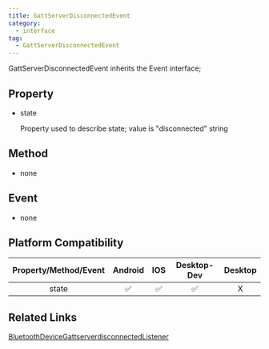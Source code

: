 ```yaml
---
title: GattServerDisconnectedEvent
category:
  - interface
tag:
  - GattServerDisconnectedEvent
---
```


GattServerDisconnectedEvent inherits the Event interface;


## Property

  - state

    Property used to describe state; value is "disconnected" string

## Method

  - none

## Event

  - none

## Platform Compatibility

| Property/Method/Event| Android | IOS | Desktop-Dev | Desktop |
|:--------------------:|:-------:|:---:|:-----------:|:-------:|
| state                | ✅      | ✅  | ✅          | X      |

## Related Links
[BluetoothDeviceGattserverdisconnectedListener](../bluetooth-device-gattserverdisconnected-listener/index.md)


